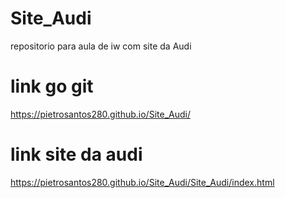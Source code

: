 # Site_Audi
repositorio para aula de iw com site da Audi

# link go git
https://pietrosantos280.github.io/Site_Audi/

# link site da audi
https://pietrosantos280.github.io/Site_Audi/Site_Audi/index.html
